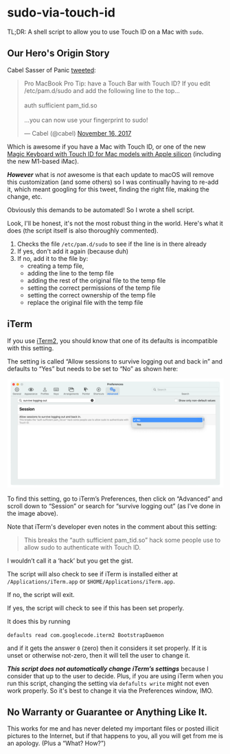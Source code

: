 # sudo-via-touch-id

TL;DR: A shell script to allow you to use Touch ID on a Mac with `sudo`.

## Our Hero's Origin Story

Cabel Sasser of Panic [tweeted](https://twitter.com/cabel/status/931292107372838912):

<blockquote class="twitter-tweet"><p lang="en" dir="ltr">Pro MacBook Pro Tip: have a Touch Bar with Touch ID? If you edit /etc/pam.d/sudo and add the following line to the top…<br><br>auth sufficient pam_tid.so<br><br>…you can now use your fingerprint to sudo!</p>&mdash; Cabel (@cabel) <a href="https://twitter.com/cabel/status/931292107372838912?ref_src=twsrc%5Etfw">November 16, 2017</a></blockquote> <script async src="https://platform.twitter.com/widgets.js" charset="utf-8"></script>

Which is awesome if you have a Mac with Touch ID, or one of the new [Magic Keyboard with Touch ID for Mac models with Apple silicon](https://www.apple.com/shop/product/MK293LL/A/magic-keyboard-with-touch-id-for-mac-models-with-apple-silicon-us-english) (including the new M1-based iMac).

***However*** what is _not_ awesome is that each update to macOS will remove this customization (and some others) so I was continually having to re-add it, which meant googling for this tweet, finding the right file, making the change, etc.

Obviously this demands to be automated! So I wrote a shell script.

Look, I'll be honest, it's not the most robust thing in the world. Here's what it does (the script itself is also thoroughly commented).

1. Checks the file `/etc/pam.d/sudo` to see if the line is in there already
2. If yes, don't add it again (because duh)
3. If no, add it to the file by:
	- creating a temp file,
	- adding the line to the temp file
	- adding the rest of the original file to the temp file
	- setting the correct permissions of the temp file
	- setting the correct ownership of the temp file
	- replace the original file with the temp file

## iTerm

If you use [iTerm2](https://iterm2.com/), you should know that one of its defaults is incompatible with this setting.

The setting is called “Allow sessions to survive logging out and back in” and defaults to “Yes” but needs to be set to “No” as shown here:

![](img/iTerm-and-sudo-via-TouchID.png)

To find this setting, go to iTerm’s Preferences, then click on “Advanced” and scroll down to “Session” or search for “survive logging out” (as I’ve done in the image above).

Note that iTerm's developer even notes in the comment about this setting:

> This breaks the “auth sufficient pam_tid.so” hack some people use to allow sudo to authenticate with Touch ID.

I wouldn’t call it a ‘hack’ but you get the gist.

The script will also check to see if iTerm is installed either at `/Applications/iTerm.app` or  `$HOME/Applications/iTerm.app`.

If no, the script will exit.

If yes, the script will check to see if this has been set properly.

It does this by running

`defaults read com.googlecode.iterm2 BootstrapDaemon`

and if it gets the answer `0` (zero) then it considers it set properly. If it is unset or otherwise not-zero, then it will tell the user to change it.

***This script does not automatically change iTerm’s settings*** because I consider that up to the user to decide. Plus, if you are using iTerm when you run this script, changing the setting via `defafults write` might not even work properly. So it's best to change it via the Preferences window, IMO.

## No Warranty or Guarantee or Anything Like It.

This works for me and has never deleted my important files or posted illicit pictures to the Internet, but if that happens to you, all you will get from me is an apology. (Plus a “What? How?”)


